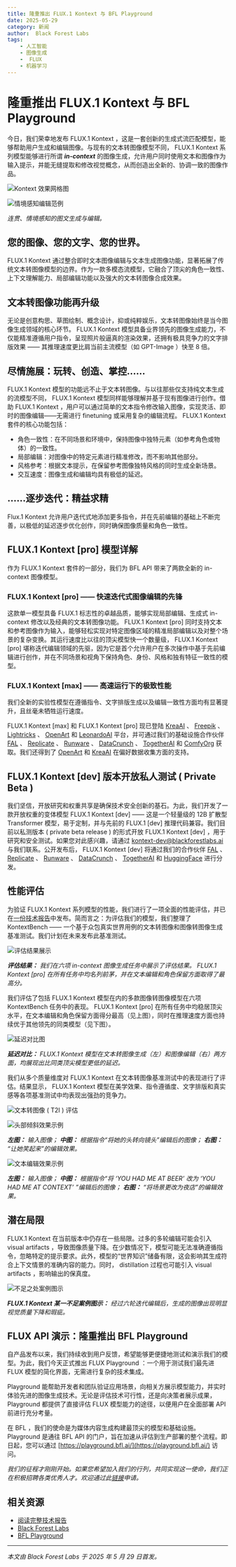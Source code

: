 ```yaml
---
title: 隆重推出 FLUX.1 Kontext 与 BFL Playground
date: 2025-05-29
category: 新闻
author:  Black Forest Labs 
tags:
    - 人工智能
    - 图像生成
    -  FLUX 
    - 机器学习
---
```


# 隆重推出  FLUX.1 Kontext  与  BFL Playground 

今日，我们荣幸地发布  FLUX.1 Kontext ，这是一套创新的生成式流匹配模型，能够帮助用户生成和编辑图像。与现有的文本转图像模型不同， FLUX.1 Kontext  系列模型能够进行所谓  **_in-context_**  的图像生成，允许用户同时使用文本和图像作为输入提示，并能无缝提取和修改视觉概念，从而创造出全新的、协调一致的图像作品。

![Kontext 效果网格图](https://cdn.sanity.io/images/gsvmb6gz/production/52e38891df903fdee79f6b4ed0fb63f00a43e376-2211x1174.png?rect=0,113,2211,949&w=960&h=412&fit=max&auto=format)

![情境感知编辑范例](https://cdn.sanity.io/images/gsvmb6gz/production/877061601ac57191c2327c5ab3378587268c945f-1240x1898.png?fit=max&auto=format)

_连贯、情境感知的图文生成与编辑。_

## 您的图像、您的文字、您的世界。

 FLUX.1 Kontext  通过整合即时文本图像编辑与文本生成图像功能，显著拓展了传统文本转图像模型的边界。作为一款多模态流模型，它融合了顶尖的角色一致性、上下文理解能力、局部编辑功能以及强大的文本转图像合成效果。

## 文本转图像功能再升级

无论是创意构思、草图绘制、概念设计，抑或纯粹娱乐，文本转图像始终是当今图像生成领域的核心环节。 FLUX.1 Kontext  模型具备业界领先的图像生成能力，不仅能精准遵循用户指令，呈现照片般逼真的渲染效果，还拥有极具竞争力的文字排版效果 —— 其推理速度更比肩当前主流模型（如  GPT-Image ）快至 8 倍。

## 尽情施展：玩转、创造、掌控……

 FLUX.1 Kontext  模型的功能远不止于文本转图像。与以往那些仅支持纯文本生成的流模型不同， FLUX.1 Kontext  模型同样能够理解并基于现有图像进行创作。借助  FLUX.1 Kontext ，用户可以通过简单的文本指令修改输入图像，实现灵活、即时的图像编辑——无需进行  finetuning  或采用复杂的编辑流程。 FLUX.1 Kontext  套件的核心功能包括：

- 角色一致性：在不同场景和环境中，保持图像中独特元素（如参考角色或物体）的一致性。
- 局部编辑：对图像中的特定元素进行精准修改，而不影响其他部分。
- 风格参考：根据文本提示，在保留参考图像独特风格的同时生成全新场景。
- 交互速度：图像生成和编辑均具有极低的延迟。

## ……逐步迭代：精益求精

 Flux.1 Kontext  允许用户迭代式地添加更多指令，并在先前编辑的基础上不断完善，以极低的延迟逐步优化创作，同时确保图像质量和角色一致性。

##  FLUX.1 Kontext [pro]  模型详解

作为  FLUX.1 Kontext  套件的一部分，我们为  BFL API  带来了两款全新的  in-context  图像模型。

###  FLUX.1 Kontext [pro]  —— 快速迭代式图像编辑的先锋

这款单一模型具备  FLUX.1  标志性的卓越品质，能够实现局部编辑、生成式  in-context  修改以及经典的文本转图像功能。 FLUX.1 Kontext [pro]  同时支持文本和参考图像作为输入，能够轻松实现对特定图像区域的精准局部编辑以及对整个场景的复杂变换。其运行速度比以往的顶尖模型快一个数量级， FLUX.1 Kontext [pro]  堪称迭代编辑领域的先驱，因为它是首个允许用户在多次操作中基于先前编辑进行创作，并在不同场景和视角下保持角色、身份、风格和独有特征一致性的模型。

###  FLUX.1 Kontext [max]  —— 高速运行下的极致性能

我们全新的实验性模型在遵循指令、文字排版生成以及编辑一致性方面均有显著提升，且丝毫未牺牲运行速度。

 FLUX.1 Kontext [max]  和  FLUX.1 Kontext [pro]  现已登陆  [KreaAI](https://www.krea.ai/edit) 、 [Freepik](https://www.freepik.com/ai/image-generator) 、 [Lightricks](https://ltx.studio/blog/flux-kontext-in-ltx-studio) 、 [OpenArt](https://openart.ai/create)  和  [LeonardoAI](https://www.canva.com/design/DAGog-jP6m4/ZvVMXL7cop_zqRc0gHnTMg/view?utm_content=DAGog-jP6m4&utm_campaign=designshare&utm_medium=link2&utm_source=uniquelinks&utlId=h68d63046d6)  平台，并可通过我们的基础设施合作伙伴  [FAL](https://blog.fal.ai/flux-kontext-available-on-fal/) 、 [Replicate](https://replicate.com/blog/flux-kontext) 、 [Runware](https://runware.ai/blog/introducing-flux1-kontext-instruction-based-image-editing-with-ai?utm_source=bfl) 、 [DataCrunch](https://datacrunch.io/flux-kontext) 、 [TogetherAI](https://www.together.ai/models/flux-1-kontext-max)  和  [ComfyOrg](https://blog.comfy.org/p/flux1-kontext-api-node-in-day-1-workflow)  获取。我们还得到了  [OpenArt](https://openart.ai/create)  和  [KreaAI](https://www.krea.ai/edit)  在偏好数据收集方面的支持。

##  FLUX.1 Kontext [dev]  版本开放私人测试 ( Private Beta )

我们坚信，开放研究和权重共享是确保技术安全创新的基石。为此，我们开发了一款开放权重的变体模型  FLUX.1 Kontext [dev]  —— 这是一个轻量级的  12B  扩散型  Transformer  模型，易于定制，并与先前的  FLUX.1 [dev]  推理代码兼容。我们目前以私测版本 ( private beta release ) 的形式开放  FLUX.1 Kontext [dev] ，用于研究和安全测试。如果您对此感兴趣，请通过  [kontext-dev@blackforestlabs.ai](mailto:kontext-dev@blackforestlabs.ai)  与我们联系。公开发布后， FLUX.1 Kontext [dev]  将通过我们的合作伙伴  [FAL](https://blog.fal.ai/flux-kontext-available-on-fal/) 、 [Replicate](https://replicate.com/blog/flux-kontext) 、 [Runware](https://runware.ai/blog/introducing-flux1-kontext-instruction-based-image-editing-with-ai?utm_source=bfl) 、 [DataCrunch](https://datacrunch.io/flux-kontext) 、 [TogetherAI](https://www.together.ai/models/flux-1-kontext-dev)  和  [HuggingFace](https://huggingface.co/black-forest-labs)  进行分发。

## 性能评估

为验证  FLUX.1 Kontext  系列模型的性能，我们进行了一项全面的性能评估，并已在[一份技术报告](https://cdn.sanity.io/files/gsvmb6gz/production/880b072208997108f87e5d2729d8a8be481310b5.pdf)中发布。简而言之：为评估我们的模型，我们整理了  KontextBench  —— 一个基于众包真实世界用例的文本转图像和图像转图像生成基准测试。我们计划在未来发布此基准测试。

![评估结果展示](https://cdn.sanity.io/images/gsvmb6gz/production/14b5fef2009f608b69d226d4fd52fb9de723b8fc-3024x2529.png?fit=max&auto=format)

_**评估结果：** 我们在六项  in-context  图像生成任务中展示了评估结果。 FLUX.1 Kontext [pro]  在所有任务中均名列前茅，并在文本编辑和角色保留方面取得了最高分。_

我们评估了包括  FLUX.1 Kontext  模型在内的多款图像转图像模型在六项  KontextBench  任务中的表现。 FLUX.1 Kontext [pro]  在所有任务中均稳居顶尖水平，在文本编辑和角色保留方面得分最高（见上图），同时在推理速度方面也持续优于其他领先的同类模型（见下图）。

![延迟对比图](https://cdn.sanity.io/images/gsvmb6gz/production/bd7858229e1efefd71b2235c1c8edb64ebbfffe0-1600x535.png?fit=max&auto=format)

_**延迟对比：** FLUX.1 Kontext  模型在文本转图像生成（左）和图像编辑（右）两方面，均展现出比同类顶尖模型更低的延迟。_

我们从多个质量维度对  FLUX.1 Kontext  在文本转图像基准测试中的表现进行了评估。结果显示， FLUX.1 Kontext  模型在美学效果、指令遵循度、文字排版和真实感等各项基准测试中均表现出强劲的竞争力。

![文本转图像 ( T2I ) 评估](https://cdn.sanity.io/images/gsvmb6gz/production/f71e7c530401b4cb7dcc75af2cf0967e28655bd4-3026x2769.png?fit=max&auto=format)

![头部倾斜效果示例](https://cdn.sanity.io/images/gsvmb6gz/production/55131bdeb6ab53ed0d7173f4aac905ab9407577f-1600x800.jpg?fit=max&auto=format)

_**左图：** 输入图像； **中图：** 根据指令“将她的头转向镜头”编辑后的图像； **右图：** “让她笑起来”的编辑效果。_

![文本编辑效果示例](https://cdn.sanity.io/images/gsvmb6gz/production/edb93beadb3a16904da945a1cc1bb7266f18328b-1600x292.jpg?fit=max&auto=format)

_**左图：** 输入图像； **中图：** 根据指令“将 ‘YOU HAD ME AT BEER’ 改为 ‘YOU HAD ME AT CONTEXT’ ”编辑后的图像； **右图：** “将场景更改为夜店”的编辑效果。_

## 潜在局限

 FLUX.1 Kontext  在当前版本中仍存在一些局限。过多的多轮编辑可能会引入  visual artifacts ，导致图像质量下降。在少数情况下，模型可能无法准确遵循指令，忽略特定的提示要求。此外，模型的“世界知识”储备有限，这会影响其生成符合上下文情景的准确内容的能力。同时，  distillation  过程也可能引入  visual artifacts ，影响输出的保真度。

![不足之处案例图示](https://cdn.sanity.io/images/gsvmb6gz/production/2971768ab02f9b860c74791e018be2595e521d1b-1600x534.jpg?fit=max&auto=format)

_**FLUX.1 Kontext  某一不足案例图示：** 经过六轮迭代编辑后，生成的图像出现明显视觉质量下降和瑕疵。_

##  FLUX API  演示：隆重推出  BFL Playground 

自产品发布以来，我们持续收到用户反馈，希望能够更便捷地测试和演示我们的模型。为此，我们今天正式推出  FLUX Playground ：一个用于测试我们最先进  FLUX  模型的简化界面，无需进行复杂的技术集成。

 Playground  能帮助开发者和团队验证应用场景，向相关方展示模型能力，并实时体验先进的图像生成技术。无论是评估技术可行性，还是向决策者展示成果， Playground  都提供了直接评估  FLUX  模型能力的途径，以便用户在全面部署  API  前进行充分考量。

在  BFL ，我们的使命是为媒体内容生成构建最顶尖的模型和基础设施。 Playground  是通往  BFL API  的门户，旨在加速从评估到生产部署的整个流程。即日起，您可以通过  [https://playground.bfl.ai/](https://playground.bfl.ai/)  访问。

_我们的征程才刚刚开始。如果您希望加入我们的行列，共同实现这一使命，我们正在积极招聘各类优秀人才。欢迎通过此[链接](https://job-boards.greenhouse.io/blackforestlabs)申请。_

## 相关资源

- [阅读完整技术报告](https://cdn.sanity.io/files/gsvmb6gz/production/880b072208997108f87e5d2729d8a8be481310b5.pdf)
- [Black Forest Labs](https://bfl.ai/)
- [BFL Playground](https://playground.bfl.ai/)

---

_本文由  Black Forest Labs  于 2025 年 5 月 29 日首发。_